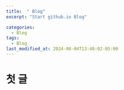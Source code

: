 ```yaml
---
title:  " Blog"
excerpt: "Start github.io Blog"

categories:
  - Blog
tags:
  - Blog
last_modified_at: 2024-08-04T13:40:02-05:00
---
```


# 첫 글